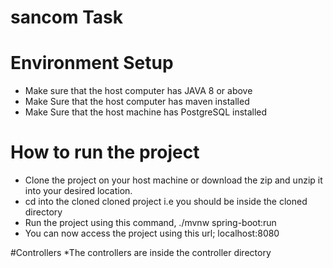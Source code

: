 # sancom Task

# Environment Setup
* Make sure that the host computer has JAVA 8 or above
* Make Sure that the host computer has maven installed 
* Make Sure that the host machine has PostgreSQL installed

# How to run the project
* Clone the project on your host machine or download the zip and unzip it into your desired location.
* cd into the cloned cloned project i.e you should be inside the cloned directory
* Run the project using this command, ./mvnw spring-boot:run
* You can now access the project using this url; localhost:8080

#Controllers
*The controllers are inside the controller directory
